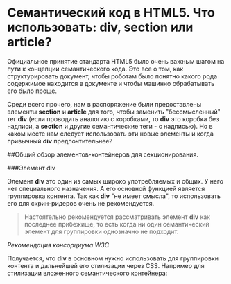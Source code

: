 # Семантический код в HTML5. Что использовать: div, section или article?

Официальное принятие стандарта HTML5 было очень важным шагом на пути к концепции семантического кода. Это все о том, как структурировать документ, чтобы роботам было понятно какого рода содержимое находится в документе и чтобы машинно обрабатывать его было проще.

Среди всего прочего, нам в распоряжение были предоставлены элементы **section** и **article** для того, чтобы заменить "бессмысленный" тег **div** (если проводить аналогию с коробками, то **div** это коробка без надписи, а **section** и другие семантические теги - с надписью). Но в каком месте нам следует использовать эти новые элементы и когда привычный **div** предпочтительнее?

##Общий обзор элементов-контейнеров для секционирования.

###Элемент div

Элемент **div** это один из самых широко употребляемых и общих. У него нет специального назначения. А его основной функцией является группировка контента. Так как **div** "не имеет смысла", то использовать его для скрин-ридеров очень не рекомендуется.


> Настоятельно рекомендуется рассматривать элемент **div** как последнее прибежище, то есть когда ни один семантический элемент для группировки однозначно не подходит.

*Рекомендация консорциума W3C*

Получается, что **div** в основном нужно использовать для группировки контента и дальнейшей его стилизации через CSS. Например для стилизации вложенного семантического контейнера: